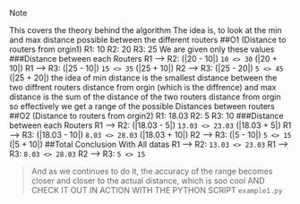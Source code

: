 > [!NOTE]
> This covers the theory behind the algorithm
> The idea is, to look at the min and max distance possible between the different routers
##O1 (Distance to routers from orgin1)
R1: 10
R2: 20
R3: 25
> We are given only these values
###Distance between each Routers
R1 --> R2: (|20 - 10|) `10 <> 30` (|20 + 10|)
R1 --> R3: (|25 - 10|) `15 <> 35` (|25 + 10|)
R2 --> R3: (|25 - 20|) `5 <> 45` (|25 + 20|)
> the idea of min distance is the smallest distance between the two diffrent routers distance from orgin (which is the diffrence)
> and max distance is the sum of the distance of the two routers distance from orgin
> so effectively we get a range of the possible Distances between routers
##O2 (Distance to routers from orgin2)
R1: 18.03
R2: 5
R3: 10
###Distance between each Routers
R1 --> R2: (|18.03 - 5|) `13.03 <> 23.03` (|18.03 + 5|)
R1 --> R3: (|18.03 - 10|) `8.03 <> 28.03` (|18.03 + 10|)
R2 --> R3: (|5 - 10|) `5 <> 15` (|5 + 10|)
##Total Conclusion With All datas
R1 --> R2: `13.03 <> 23.03`
R1 --> R3: `8.03 <> 28.03`
R2 --> R3: `5 <> 15`

> And as we continues to do it, the accuracy of the range becomes closer and closer to the actual distance, which is soo cool
> AND CHECK IT OUT IN ACTION WITH THE PYTHON SCRIPT `example1.py`
